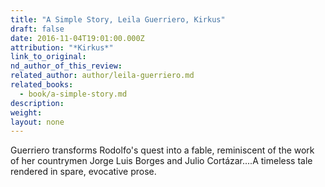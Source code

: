 ```yaml
---
title: "A Simple Story, Leila Guerriero, Kirkus"
draft: false
date: 2016-11-04T19:01:00.000Z
attribution: "*Kirkus*"
link_to_original:
nd_author_of_this_review:
related_author: author/leila-guerriero.md
related_books:
  - book/a-simple-story.md
description:
weight:
layout: none
---
```

Guerriero transforms Rodolfo's quest into a fable, reminiscent of the work of her countrymen Jorge Luis Borges and Julio Cortázar....A timeless tale rendered in spare, evocative prose.

